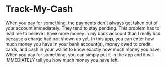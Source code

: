 # Track-My-Cash #
When you pay for something, the payments don't always get taken out of your account immediately. They tend to stay pending. This problem has to lead me to believe I have more money in my bank account than I really had because a charge had not shown up yet. In this app, you can enter how much money you have in your bank account(s), money owed to credit cards, and cash in your wallet to know exactly how much money you have. When you pay for something, you can simply put it in the app and it will IMMEDIATELY tell you how much money you have left.
